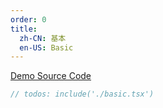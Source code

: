 ```yaml
---
order: 0
title:
  zh-CN: 基本
  en-US: Basic
---
```


[Demo Source Code](https://github.com/ant-design/ant-design-mobile-rn/blob/master/components/notice-bar/demo/basic.tsx)

````jsx
// todos: include('./basic.tsx')
````
